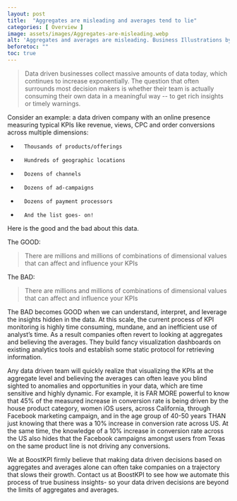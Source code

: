 ```yaml
---
layout: post
title:  "Aggregates are misleading and averages tend to lie"
categories: [ Overview ]
image: assets/images/Aggregates-are-misleading.webp
alt: 'Aggregates and averages are misleading. Business Illustrations by StorySet'
beforetoc: ""
toc: true
---
```


> Data driven businesses collect massive amounts of data today, which continues to increase exponentially. The question that often surrounds most decision makers is whether their team is actually consuming their own data in a meaningful way -- to get rich insights or timely warnings.

Consider an example: a data driven company with an online presence measuring typical KPIs like revenue, views, CPC and order conversions across multiple dimensions:

-       Thousands of products/offerings
-       Hundreds of geographic locations
-       Dozens of channels
-       Dozens of ad-campaigns
-       Dozens of payment processors
-       And the list goes- on!

Here is the good and the bad about this data.

The GOOD:
> There are millions and millions of combinations of dimensional values that can affect and influence your KPIs

The  BAD:
> There are millions and millions of combinations of dimensional values that can affect and influence your KPIs

The BAD becomes GOOD when we can understand, interpret, and leverage the insights hidden in the data.   At this scale, the current process of KPI monitoring is highly time consuming, mundane, and an inefficient use of analyst’s time. As a result companies often revert to looking at aggregates and believing the averages. They build fancy visualization dashboards on existing analytics tools and establish some static protocol for retrieving information.

Any data driven team will quickly realize that visualizing the KPIs at the aggregate level and believing the averages can often leave you blind sighted to anomalies and opportunities in your data, which are time sensitive and highly dynamic. For example, it is FAR MORE powerful to know that 45% of the measured increase in conversion rate is being driven by the house product category, women iOS users, across California, through Facebook marketing campaign, and in the age group of 40-50 years THAN just knowing that there was a 10% increase in conversion rate across US. At the same time, the knowledge of a 10% increase in conversion rate across the US also hides that the Facebook campaigns amongst users from Texas on the same product line is not driving any conversions.

We at BoostKPI firmly believe that making data driven decisions based on aggregates and averages alone can often take companies on a trajectory that slows their growth. Contact us at BoostKPI to see how we automate this process of true business insights- so your data driven decisions are beyond the limits of aggregates and averages.
